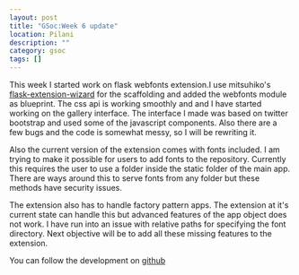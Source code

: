 ```yaml
---
layout: post
title: "GSoc:Week 6 update"
location: Pilani
description: ""
category: gsoc
tags: []
---
```


This week I started work on flask webfonts extension.I use mitsuhiko's
[flask-extension-wizard](https://github.com/mitsuhiko/flask-extension-wizard)
for the scaffolding and added the webfonts module as blueprint. The
css api is working smoothly and and I have started working on the
gallery interface. The interface I made was based on twitter bootstrap
and used some of the javascript components. Also there are a few bugs
and the code is somewhat messy, so I will be rewriting it.

Also the current version of the extension comes with fonts included. I
am trying to make it possible for users to add fonts to the
repository. Currently this requires the user to use a folder inside
the static folder of the main app. There are ways around this to serve
fonts from any folder but these methods have security issues.


The extension also has to handle factory pattern apps. The extension
at it's current state can handle this but advanced features of the app
object does not work. I have run into an issue with relative paths for
specifying the font directory. Next objective will be to add all these
missing features to the extension.

You can follow the development on [github](https://github.com/diadara/flask-webfonts)
